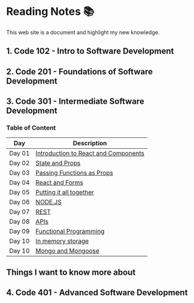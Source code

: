 # Reading Notes 📚

This web site is a document and highlight my new knowledge.

## 1. **Code 102** - Intro to Software Development

## 2. **Code 201** - Foundations of Software Development

## 3. **Code 301** - Intermediate Software Development

### Table of Content

| Day | Description |
| ----------- | ----------- |
| Day 01 | [Introduction to React and Components](/day01/README.md) |
| Day 02 | [State and Props](/day02/README.md) |
| Day 03 | [Passing Functions as Props](/day03/README.md) |
| Day 04 | [React and Forms](/day04/README.md) |
| Day 05 | [Putting it all together](/day05/README.md) |
| Day 06 | [NODE.JS](/day06/README.md) |
| Day 07 | [REST](/day07/README.md) |
| Day 08 | [APIs](/day08/README.md) |
| Day 09 | [Functional Programming](/day09/README.md) |
| Day 10 | [In memory storage](/day10/README.md) |
| Day 10 | [Mongo and Mongoose](/day11/README.md) |

## Things I want to know more about

## 4. **Code 401** - Advanced Software Development
